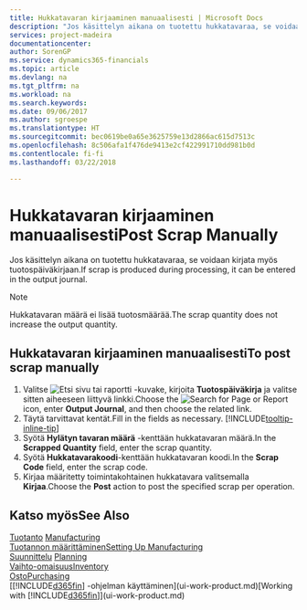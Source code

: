 ```yaml
---
title: Hukkatavaran kirjaaminen manuaalisesti | Microsoft Docs
description: "Jos käsittelyn aikana on tuotettu hukkatavaraa, se voidaan syöttää myös tuotospäiväkirjaan. Huomaa, että hukkatavaran määrä ei lisää tuotosmäärää."
services: project-madeira
documentationcenter: 
author: SorenGP
ms.service: dynamics365-financials
ms.topic: article
ms.devlang: na
ms.tgt_pltfrm: na
ms.workload: na
ms.search.keywords: 
ms.date: 09/06/2017
ms.author: sgroespe
ms.translationtype: HT
ms.sourcegitcommit: bec0619be0a65e3625759e13d2866ac615d7513c
ms.openlocfilehash: 8c506afa1f476de9413e2cf422991710dd981b0d
ms.contentlocale: fi-fi
ms.lasthandoff: 03/22/2018

---
```

# <a name="post-scrap-manually"></a><span data-ttu-id="e610e-104">Hukkatavaran kirjaaminen manuaalisesti</span><span class="sxs-lookup"><span data-stu-id="e610e-104">Post Scrap Manually</span></span>
<span data-ttu-id="e610e-105">Jos käsittelyn aikana on tuotettu hukkatavaraa, se voidaan kirjata myös tuotospäiväkirjaan.</span><span class="sxs-lookup"><span data-stu-id="e610e-105">If scrap is produced during processing, it can be entered in the output journal.</span></span> 

> [!NOTE]
> <span data-ttu-id="e610e-106">Hukkatavaran määrä ei lisää tuotosmäärää.</span><span class="sxs-lookup"><span data-stu-id="e610e-106">The scrap quantity does not increase the output quantity.</span></span>  

## <a name="to-post-scrap-manually"></a><span data-ttu-id="e610e-107">Hukkatavaran kirjaaminen manuaalisesti</span><span class="sxs-lookup"><span data-stu-id="e610e-107">To post scrap manually</span></span>  
1. <span data-ttu-id="e610e-108">Valitse ![Etsi sivu tai raportti](media/ui-search/search_small.png "Etsi sivu tai raportti -kuvake") -kuvake, kirjoita **Tuotospäiväkirja** ja valitse sitten aiheeseen liittyvä linkki.</span><span class="sxs-lookup"><span data-stu-id="e610e-108">Choose the ![Search for Page or Report](media/ui-search/search_small.png "Search for Page or Report icon") icon, enter **Output Journal**, and then choose the related link.</span></span>  
2. <span data-ttu-id="e610e-109">Täytä tarvittavat kentät.</span><span class="sxs-lookup"><span data-stu-id="e610e-109">Fill in the fields as necessary.</span></span> [!INCLUDE[tooltip-inline-tip](includes/tooltip-inline-tip_md.md)]  
3. <span data-ttu-id="e610e-110">Syötä **Hylätyn tavaran määrä** -kenttään hukkatavaran määrä.</span><span class="sxs-lookup"><span data-stu-id="e610e-110">In the **Scrapped Quantity** field, enter the scrap quantity.</span></span>  
4. <span data-ttu-id="e610e-111">Syötä **Hukkatavarakoodi**-kenttään hukkatavaran koodi.</span><span class="sxs-lookup"><span data-stu-id="e610e-111">In the **Scrap Code** field, enter the scrap code.</span></span>  
5. <span data-ttu-id="e610e-112">Kirjaa määritetty toimintakohtainen hukkatavara valitsemalla **Kirjaa**.</span><span class="sxs-lookup"><span data-stu-id="e610e-112">Choose the **Post** action to post the specified scrap per operation.</span></span>  

## <a name="see-also"></a><span data-ttu-id="e610e-113">Katso myös</span><span class="sxs-lookup"><span data-stu-id="e610e-113">See Also</span></span>  
<span data-ttu-id="e610e-114">[Tuotanto](production-manage-manufacturing.md)  </span><span class="sxs-lookup"><span data-stu-id="e610e-114">[Manufacturing](production-manage-manufacturing.md)  </span></span>  
[<span data-ttu-id="e610e-115">Tuotannon määrittäminen</span><span class="sxs-lookup"><span data-stu-id="e610e-115">Setting Up Manufacturing</span></span>](production-configure-production-processes.md)  
<span data-ttu-id="e610e-116">[Suunnittelu](production-planning.md)    </span><span class="sxs-lookup"><span data-stu-id="e610e-116">[Planning](production-planning.md)    </span></span>  
[<span data-ttu-id="e610e-117">Vaihto-omaisuus</span><span class="sxs-lookup"><span data-stu-id="e610e-117">Inventory</span></span>](inventory-manage-inventory.md)  
[<span data-ttu-id="e610e-118">Osto</span><span class="sxs-lookup"><span data-stu-id="e610e-118">Purchasing</span></span>](purchasing-manage-purchasing.md)  
<span data-ttu-id="e610e-119">[[!INCLUDE[d365fin](includes/d365fin_md.md)] -ohjelman käyttäminen](ui-work-product.md)</span><span class="sxs-lookup"><span data-stu-id="e610e-119">[Working with [!INCLUDE[d365fin](includes/d365fin_md.md)]](ui-work-product.md)</span></span>

